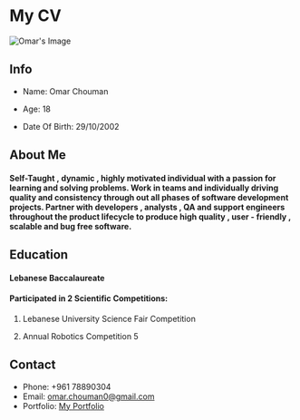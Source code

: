 # My CV

![Omar's Image](https://github.com/omarchouman/Git-Trial/blob/omar-chouman/Omar.jpg)

## Info

- Name: Omar Chouman

- Age: 18

- Date Of Birth: 29/10/2002

## About Me

#### Self-Taught , dynamic , highly motivated individual with a passion for learning and solving problems. Work in teams and individually driving quality and consistency through out all phases of software development projects. Partner with developers , analysts , QA and support engineers throughout the product lifecycle to produce high quality , user - friendly , scalable and bug free software.

## Education

#### Lebanese Baccalaureate

#### Participated in 2 Scientific Competitions:

1. Lebanese University Science Fair Competition

1. Annual Robotics Competition 5

## Contact

- Phone: +961 78890304
- Email: omar.chouman0@gmail.com
- Portfolio: [My Portfolio](https://omarchouman.github.io/)
